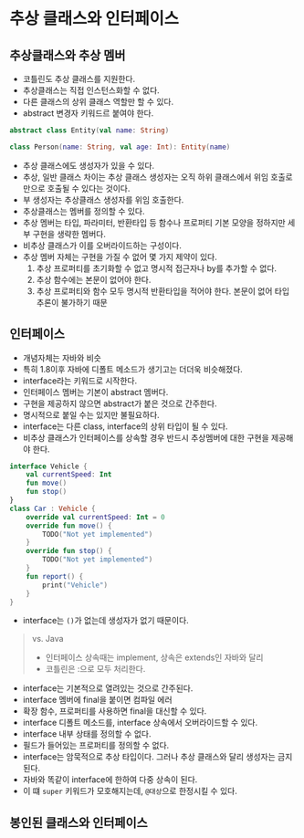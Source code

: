# 추상 클래스와 인터페이스

## 추상클래스와 추상 멤버
- 코틀린도 추상 클래스를 지원한다.
- 추상클래스는 직접 인스턴스화할 수 없다.
- 다른 클래스의 상위 클래스 역할만 할 수 있다.
- abstract 변경자 키워드르 붙여야 한다.

````kotlin
abstract class Entity(val name: String)

class Person(name: String, val age: Int): Entity(name)
````
- 추상 클래스에도 생성자가 있을 수 있다.
- 추상, 일반 클래스 차이는 추상 클래스 생성자는 오직 하위 클래스에서 위임 호출로만으로 호출될 수 있다는 것이다.
- 부 생성자는 추상클래스 생성자를 위임 호출한다.
- 추상클래스는 멤버를 정의할 수 있다.
- 추상 멤버는 타입, 파라미터, 반환타입 등 함수나 프로퍼티 기본 모양을 정하지만 세부 구현을 생략한 멤버다.
- 비추상 클래스가 이를 오버라이드하는 구성이다.
- 추상 멤버 자체는 구현을 가질 수 없어 몇 가지 제약이 있다.
  1. 추상 프로퍼티를 초기화할 수 없고 명시적 접근자나 by를 추가할 수 없다. 
  2. 추상 함수에는 본문이 없어야 한다.
  3. 추상 프로퍼티와 함수 모두 명시적 반환타입을 적어야 한다. 본문이 없어 타입 추론이 불가하기 때문

## 인터페이스
- 개념자체는 자바와 비슷
- 특히 1.8이후 자바에 디폴트 메소드가 생기고는 더더욱 비슷해졌다.
- interface라는 키워드로 시작한다.
- 인터페이스 멤버는 기본이 abstract 멤버다.
- 구현을 제공하지 않으면 abstract가 붙은 것으로 간주한다.
- 명시적으로 붙일 수는 있지만 불필요하다.
- interface는 다른 class, interface의 상위 타입이 될 수 있다.
- 비추상 클래스가 인터페이스를 상속할 경우 반드시 추상멤버에 대한 구현을 제공해야 한다.

````kotlin
interface Vehicle {
    val currentSpeed: Int
    fun move()
    fun stop()
}
class Car : Vehicle {
    override val currentSpeed: Int = 0
    override fun move() {
        TODO("Not yet implemented")
    }
    override fun stop() {
        TODO("Not yet implemented")
    }
    fun report() {
        print("Vehicle")
    }
}
````
- interface는 `()`가 없는데 생성자가 없기 때문이다.

> vs. Java
> - 인터페이스 상속때는 implement, 상속은 extends인 자바와 달리
> - 코틀린은 :으로 모두 처리한다. 

- interface는 기본적으로 열려있는 것으로 간주된다.
- interface 멤버에 final을 붙이면 컴파일 에러
- 확장 함수, 프로퍼티를 사용하면 final을 대신할 수 있다.
- interface 디폴트 메소드를, interface 상속에서 오버라이드할 수 있다.
- interface 내부 상태를 정의할 수 없다.
- 필드가 들어있는 프로퍼티를 정의할 수 없다.
- interface는 암묵적으로 추상 타입이다. 그러나 추상 클래스와 달리 생성자는 금지된다.
- 자바와 똑같이 interface에 한하여 다중 상속이 된다.
- 이 떄 `super` 키워드가 모호해지는데, `@대상`으로 한정시킬 수 있다.

## 봉인된 클래스와 인터페이스
